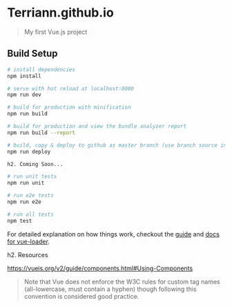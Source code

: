 # Terriann.github.io

> My first Vue.js project

## Build Setup

``` bash
# install dependencies
npm install

# serve with hot reload at localhost:8080
npm run dev

# build for production with minification
npm run build

# build for production and view the bundle analyzer report
npm run build --report

# build, copy & deploy to github as master branch (use branch source in place)
npm run deploy

h2. Coming Soon...

# run unit tests
npm run unit

# run e2e tests
npm run e2e

# run all tests
npm test
```

For detailed explanation on how things work, checkout the [guide](http://vuejs-templates.github.io/webpack/) and [docs for vue-loader](http://vuejs.github.io/vue-loader).







h2. Resources

https://vuejs.org/v2/guide/components.html#Using-Components
> Note that Vue does not enforce the W3C rules for custom tag names (all-lowercase, must contain a hyphen) though following this convention is considered good practice.